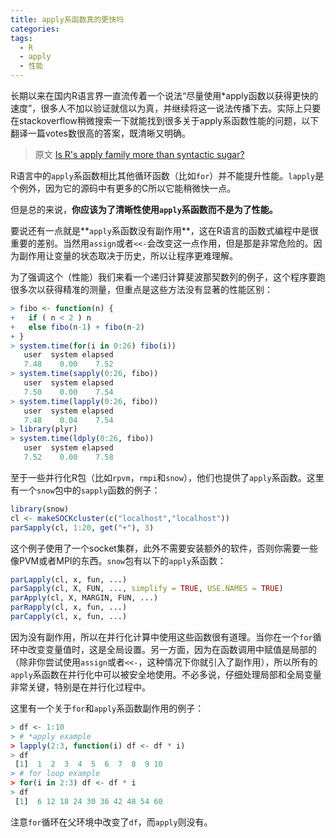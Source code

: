```yaml
---
title: apply系函数真的更快吗
categories:
tags:
  - R 
  - apply
  - 性能
---
```


长期以来在国内R语言界一直流传着一个说法“尽量使用*apply函数以获得更快的速度”，很多人不加以验证就信以为真，并继续将这一说法传播下去。实际上只要在stackoverflow稍微搜索一下就能找到很多关于apply系函数性能的问题，以下翻译一篇votes数很高的答案，既清晰又明确。

<!-- more -->

> 原文 [Is R's apply family more than syntactic sugar?](https://stackoverflow.com/a/2276001)

R语言中的`apply`系函数相比其他循环函数（比如`for`）并不能提升性能。`lapply`是个例外，因为它的源码中有更多的C所以它能稍微快一点。

但是总的来说，**你应该为了清晰性使用`apply`系函数而不是为了性能。**

要说还有一点就是**`apply`系函数没有副作用**，这在R语言的函数式编程中是很重要的差别。当然用`assign`或者`<<-`会改变这一点作用，但是那是非常危险的。因为副作用让变量的状态取决于历史，所以让程序更难理解。

为了强调这个（性能）我们来看一个递归计算斐波那契数列的例子，这个程序要跑很多次以获得精准的测量，但重点是这些方法没有显著的性能区别：

```r
> fibo <- function(n) {
+   if ( n < 2 ) n
+   else fibo(n-1) + fibo(n-2)
+ }
> system.time(for(i in 0:26) fibo(i))
   user  system elapsed 
   7.48    0.00    7.52 
> system.time(sapply(0:26, fibo))
   user  system elapsed 
   7.50    0.00    7.54 
> system.time(lapply(0:26, fibo))
   user  system elapsed 
   7.48    0.04    7.54 
> library(plyr)
> system.time(ldply(0:26, fibo))
   user  system elapsed 
   7.52    0.00    7.58 

```

至于一些并行化R包（比如`rpvm`，`rmpi`和`snow`），他们也提供了`apply`系函数。这里有一个`snow`包中的`sapply`函数的例子：

```r
library(snow)
cl <- makeSOCKcluster(c("localhost","localhost"))
parSapply(cl, 1:20, get("+"), 3)
```

这个例子使用了一个socket集群，此外不需要安装额外的软件，否则你需要一些像PVM或者MPI的东西。`snow`包有以下的`apply`系函数：

```r
parLapply(cl, x, fun, ...)
parSapply(cl, X, FUN, ..., simplify = TRUE, USE.NAMES = TRUE)
parApply(cl, X, MARGIN, FUN, ...)
parRapply(cl, x, fun, ...)
parCapply(cl, x, fun, ...)
```

因为没有副作用，所以在并行化计算中使用这些函数很有道理。当你在一个`for`循环中改变变量值时，这是全局设置。另一方面，因为在函数调用中赋值是局部的（除非你尝试使用`assign`或者`<<-`，这种情况下你就引入了副作用），所以所有的`apply`系函数在并行化中可以被安全地使用。不必多说，仔细处理局部和全局变量非常关键，特别是在并行化过程中。

这里有一个关于`for`和`apply`系函数副作用的例子：

```r
> df <- 1:10
> # *apply example
> lapply(2:3, function(i) df <- df * i)
> df
 [1]  1  2  3  4  5  6  7  8  9 10
> # for loop example
> for(i in 2:3) df <- df * i
> df
 [1]  6 12 18 24 30 36 42 48 54 60
```

注意`for`循环在父环境中改变了`df`，而`apply`则没有。
